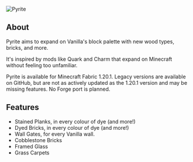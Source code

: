 ![Pyrite](https://github.com/cassiancc/Pyrite/assets/106419675/5307c101-0b87-4d0e-b4a0-7778e7ce64be)
## About
Pyrite aims to expand on Vanilla's block palette with new wood types, bricks, and more.

It's inspired by mods like Quark and Charm that expand on Minecraft without feeling too unfamiliar.

Pyrite is available for Minecraft Fabric 1.20.1. Legacy versions are available on GitHub, but are not as actively updated as the 1.20.1 version and may be missing features. No Forge port is planned.

## Features
- Stained Planks, in every colour of dye (and more!)
- Dyed Bricks, in every colour of dye (and more!)
- Wall Gates, for every Vanilla wall.
- Cobblestone Bricks
- Framed Glass
- Grass Carpets
